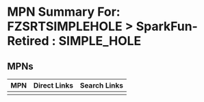 



# MPN Summary For: FZSRTSIMPLEHOLE > SparkFun-Retired : SIMPLE_HOLE

## MPNs
  

|MPN|Direct Links|Search Links|
| :--- | :--- | :--- |
||||
